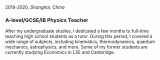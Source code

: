 2019-2020, *Shanghai, China*
### A-level/GCSE/IB Physics Teacher
After my undergraduate studies, I dedicated a few months to full-time teaching high school students as a tutor. During this period, I covered a wide range of subjects, including kinematics, thermodynamics, quantum mechanics, astrophysics, and more. Some of my former students are currently studying Economics in LSE and Cambridge.

